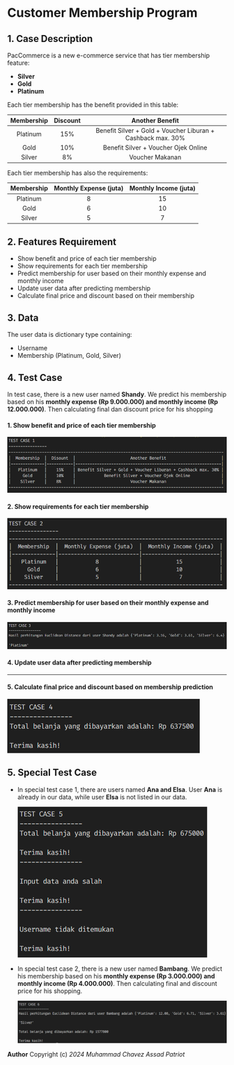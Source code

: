 # Customer Membership Program

## 1. Case Description

PacCommerce is a new e-commerce service that has tier membership feature:
- **Silver**
- **Gold**
- **Platinum**

Each tier membership has the benefit provided in this table: 

| **Membership** | **Discount** |                     **Another Benefit**                     |
|:--------------:|:------------:|:-----------------------------------------------------------:|
|    Platinum    |      15%     | Benefit Silver + Gold + Voucher Liburan + Cashback max. 30% |
|      Gold      |      10%     | Benefit Silver + Voucher Ojek Online                        |
|     Silver     |      8%      | Voucher Makanan                                             |

Each tier membership has also the requirements:

| **Membership** | **Monthly Expense (juta)** | **Monthly Income (juta)** |
|:--------------:|:--------------------------:|:-------------------------:|
|    Platinum    |              8             | 15                        |
|      Gold      |              6             | 10                        |
|     Silver     |              5             | 7                         |


## 2. Features Requirement

- Show benefit and price of each tier membership
- Show requirements for each tier membership
- Predict membership for user based on their monthly expense and monthly income
- Update user data after predicting membership
- Calculate final price and discount based on their membership

## 3. Data

The user data is dictionary type containing:
- Username
- Membership (Platinum, Gold, Silver)

## 4. Test Case

In test case, there is a new user named **Shandy**. We predict his membership based on his **monthly expense
(Rp 9.000.000) and monthly income (Rp 12.000.000)**. Then calculating final dan discount price for his shopping

#### 1. Show benefit and price of each tier membership

![Alt text](screenshot/test1.png)

#### 2. Show requirements for each tier membership

![Alt text](screenshot/test2.png)

#### 3. Predict membership for user based on their monthly expense and monthly income

![Alt text](screenshot/test3.png)

#### 4. Update user data after predicting membership

---------------------------------

#### 5. Calculate final price and discount based on membership prediction

![Alt text](screenshot/test4.png)

## 5. Special Test Case

- In special test case 1, there are users named **Ana and Elsa**. User **Ana** is already in our data,
  while user **Elsa** is not listed in our data.

  ![Alt text](screenshot/test5.png)

- In special test case 2, there is a new user named **Bambang**. We predict his membership based on his **monthly expense
  (Rp 3.000.000) and monthly income (Rp 4.000.000)**. Then calculating final and discount price for his shopping.

  ![Alt text](screenshot/test6.png)

**Author** Copyright (c) *2024 Muhammad Chavez Assad Patriot*
